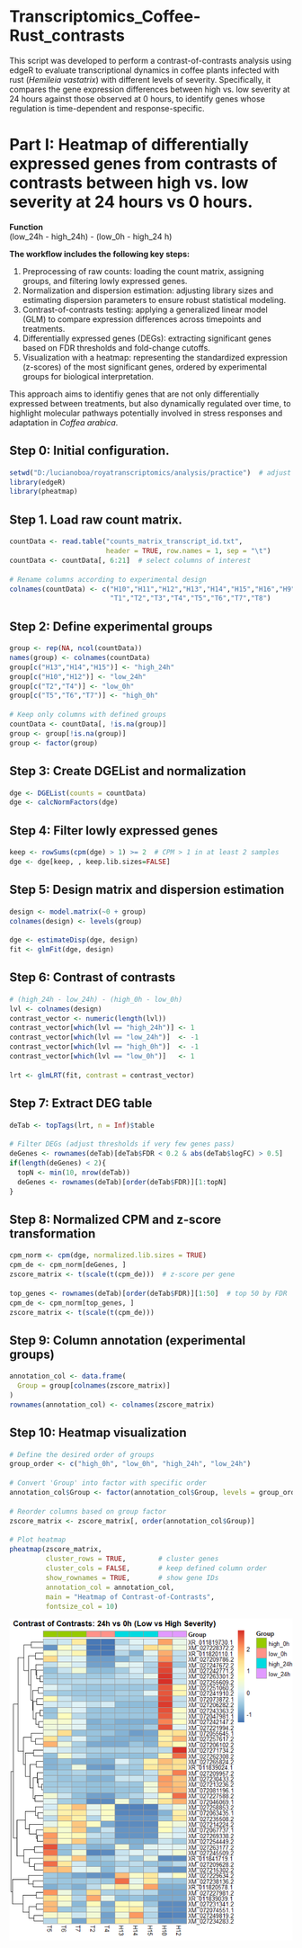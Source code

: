 # Transcriptomics_Coffee-Rust_contrasts
This script was developed to perform a contrast-of-contrasts analysis using edgeR to evaluate transcriptional dynamics in coffee plants infected with rust (*Hemileia vastatrix*) with different levels of severity. Specifically, it compares the gene expression differences between high vs. low severity at 24 hours against those observed at 0 hours, to identify genes whose regulation is time-dependent and response-specific.

# Part I: Heatmap of differentially expressed genes from contrasts of contrasts between high vs. low severity at 24 hours vs 0 hours. 

**Function**  
(low_24h - high_24h) - (low_0h - high_24 h)

**The workflow includes the following key steps:**
1. Preprocessing of raw counts: loading the count matrix, assigning groups, and filtering lowly expressed genes.
2. Normalization and dispersion estimation: adjusting library sizes and estimating dispersion parameters to ensure robust statistical modeling.
3. Contrast-of-contrasts testing: applying a generalized linear model (GLM) to compare expression differences across timepoints and treatments.
4. Differentially expressed genes (DEGs): extracting significant genes based on FDR thresholds and fold-change cutoffs.
5. Visualization with a heatmap: representing the standardized expression (z-scores) of the most significant genes, ordered by experimental groups for biological interpretation.

This approach aims to identifiy genes that are not only differentially expressed between treatments, but also dynamically regulated over time, to highlight molecular pathways potentially involved in stress responses and adaptation in *Coffea arabica*.

## Step 0: Initial configuration. 
```r
setwd("D:/lucianoboa/royatranscriptomics/analysis/practice")  # adjust path
library(edgeR)
library(pheatmap)
```

## Step 1. Load raw count matrix. 
```r
countData <- read.table("counts_matrix_transcript_id.txt", 
                        header = TRUE, row.names = 1, sep = "\t")
countData <- countData[, 6:21]  # select columns of interest

# Rename columns according to experimental design
colnames(countData) <- c("H10","H11","H12","H13","H14","H15","H16","H9",
                         "T1","T2","T3","T4","T5","T6","T7","T8")
```

## Step 2: Define experimental groups
```r
group <- rep(NA, ncol(countData))
names(group) <- colnames(countData)
group[c("H13","H14","H15")] <- "high_24h"
group[c("H10","H12")] <- "low_24h" 
group[c("T2","T4")] <- "low_0h" 
group[c("T5","T6","T7")] <- "high_0h"

# Keep only columns with defined groups
countData <- countData[, !is.na(group)]
group <- group[!is.na(group)]
group <- factor(group)
```

## Step 3: Create DGEList and normalization
```r
dge <- DGEList(counts = countData)
dge <- calcNormFactors(dge)
```

## Step 4: Filter lowly expressed genes
```r
keep <- rowSums(cpm(dge) > 1) >= 2  # CPM > 1 in at least 2 samples
dge <- dge[keep, , keep.lib.sizes=FALSE]
```

## Step 5: Design matrix and dispersion estimation
```r
design <- model.matrix(~0 + group)
colnames(design) <- levels(group)

dge <- estimateDisp(dge, design)
fit <- glmFit(dge, design)
```

## Step 6: Contrast of contrasts
```r
# (high_24h - low_24h) - (high_0h - low_0h)
lvl <- colnames(design)
contrast_vector <- numeric(length(lvl))
contrast_vector[which(lvl == "high_24h")] <- 1
contrast_vector[which(lvl == "low_24h")]  <- -1
contrast_vector[which(lvl == "high_0h")]  <- -1
contrast_vector[which(lvl == "low_0h")]   <- 1

lrt <- glmLRT(fit, contrast = contrast_vector)
```

## Step 7: Extract DEG table
```r
deTab <- topTags(lrt, n = Inf)$table

# Filter DEGs (adjust thresholds if very few genes pass)
deGenes <- rownames(deTab)[deTab$FDR < 0.2 & abs(deTab$logFC) > 0.5]
if(length(deGenes) < 2){
  topN <- min(10, nrow(deTab))
  deGenes <- rownames(deTab)[order(deTab$FDR)][1:topN]
}
```

## Step 8: Normalized CPM and z-score transformation
```r
cpm_norm <- cpm(dge, normalized.lib.sizes = TRUE)
cpm_de <- cpm_norm[deGenes, ]
zscore_matrix <- t(scale(t(cpm_de)))  # z-score per gene

top_genes <- rownames(deTab)[order(deTab$FDR)][1:50]  # top 50 by FDR
cpm_de <- cpm_norm[top_genes, ]
zscore_matrix <- t(scale(t(cpm_de)))
```

## Step 9: Column annotation (experimental groups)
```r
annotation_col <- data.frame(
  Group = group[colnames(zscore_matrix)]
)
rownames(annotation_col) <- colnames(zscore_matrix)
```

## Step 10: Heatmap visualization
```r
# Define the desired order of groups
group_order <- c("high_0h", "low_0h", "high_24h", "low_24h")

# Convert 'Group' into factor with specific order
annotation_col$Group <- factor(annotation_col$Group, levels = group_order)

# Reorder columns based on group factor
zscore_matrix <- zscore_matrix[, order(annotation_col$Group)]

# Plot heatmap
pheatmap(zscore_matrix,
         cluster_rows = TRUE,        # cluster genes
         cluster_cols = FALSE,       # keep defined column order
         show_rownames = TRUE,       # show gene IDs
         annotation_col = annotation_col,
         main = "Heatmap of Contrast-of-Contrasts",
         fontsize_col = 10)
```
![heatmap](figures/heatmap_contrasts_dge.png)
